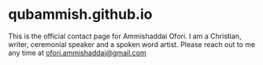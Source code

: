 # qubammish.github.io
This is the official contact page for Ammishaddai Ofori.
I am a Christian, writer, ceremonial speaker and a spoken word artist.
Please reach out to me any time at ofori.ammishaddai@gmail.com
